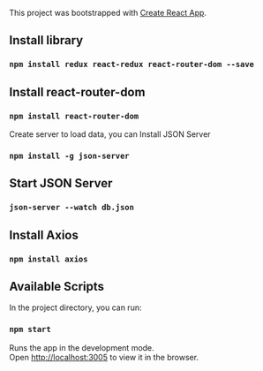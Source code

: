 This project was bootstrapped with [Create React App](https://github.com/facebook/create-react-app).

## Install library

### `npm install redux react-redux react-router-dom --save`

## Install react-router-dom

### `npm install react-router-dom`

Create server to load data, you can Install JSON Server

### `npm install -g json-server`

## Start JSON Server

### `json-server --watch db.json`

## Install Axios

### `npm install axios`

## Available Scripts

In the project directory, you can run:

### `npm start`

Runs the app in the development mode.<br />
Open [http://localhost:3005](http://localhost:3005) to view it in the browser.